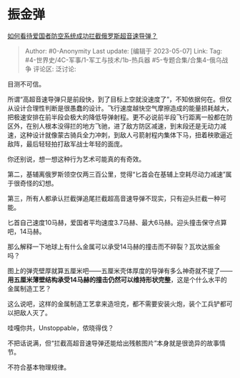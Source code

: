 # 振金弹
[如何看待爱国者防空系统成功拦截俄罗斯超音速导弹？](https://www.zhihu.com/question/599330907/answer/3016471097)

> Author: #0-Anonymity
> Last update: [编辑于 2023-05-07]
> Link:
> Tag: #4-世界史/4C-军事/1-军工与技术/1b-热兵器 #5-专题合集/合集4-俄乌战争
> 评论区:
> 泛讨论:

目测不可信。

所谓“高超音速导弹只是前段快，到了目标上空就没速度了”，不知依据何在。但仅从设计合理性判断是很愚蠢的设计。飞行速度越快空气摩擦造成的能量损耗越大，把极速安排在前半段会极大的降低导弹射程。更不必说前半段飞行距离一般都在防区外，在别人根本没得拦的地方飞驰，进了敌方防区减速，到末段还是无动力减速，这种设计就像蒙古骑兵全力冲刺，到敌人弓箭射程内集体下马，扭着秧歌逼近敌阵，最后轻轻拍打敌军战士年轻的面庞。

你还别说，想一想这种行为艺术可能真的有奇效。

第二，基辅离俄罗斯领空仅两三百公里，觉得“匕首会在基辅上空耗尽动力减速”属于很奇怪的幻想。

第三，所有人都承认拦截弹追尾拦截超高音速导弹不现实，只有迎头拦截一种可能。

匕首自己速度10马赫，爱国者平均速度3.7马赫、最大6马赫。迎头撞击保守点算吧，14马赫。

那么解释一下地球上有什么金属可以承受14马赫的撞击而不碎裂？瓦坎达振金吗？

图上的弹壳壁厚就算五厘米吧——五厘米壳体厚度的导弹有多么神奇就不提了——**用五厘米薄壁结构承受14马赫的撞击仍然可以维持形状完整**，这是个什么水平的金属制造工艺？

这么说吧，这样的金属制造工艺拿来造坦克，都不需要安装火炮，装个工兵铲都可以把敌人灭了。

哇嘎你共，Unstoppable，侬晓得伐？

不把话说满，但“拦截高超音速导弹还能给出残骸图片”本身就是很诡异的故事情节。

不符合基本物理规律。
